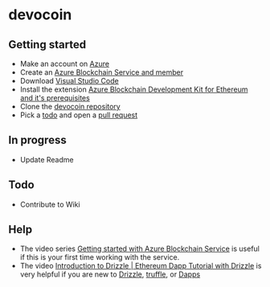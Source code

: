 # devocoin

## Getting started

- Make an account on [Azure](https://azure.microsoft.com/)
- Create an [Azure Blockchain Service and member](https://docs.microsoft.com/en-us/azure/blockchain/service/overview)
- Download [Visual Studio Code](https://code.visualstudio.com/)
- Install the extension [Azure Blockchain Development Kit for Ethereum and it's prerequisites](https://marketplace.visualstudio.com/items?itemName=AzBlockchain.azure-blockchain)
- Clone the [devocoin repository](https://github.com/Devoteam-LU/devocoin)
- Pick a [todo](#todo) and open a [pull request](https://github.com/Devoteam-LU/devocoin/pulls)

## In progress

- Update Readme

## Todo

- Contribute to Wiki

## Help

- The video series [Getting started with Azure Blockchain Service](https://www.youtube.com/watch?v=lYBhn7kRVHw) is useful if this is your first time working with the service.
- The video [Introduction to Drizzle | Ethereum Dapp Tutorial with Drizzle](https://www.youtube.com/watch?v=QH_yLPYQEs4) is very helpful if you are new to [Drizzle](https://www.trufflesuite.com/boxes/drizzle), [truffle](https://www.trufflesuite.com/), or [Dapps](https://en.wikipedia.org/wiki/Decentralized_application)
